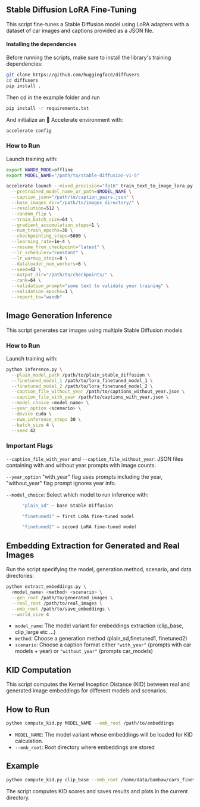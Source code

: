 
## Stable Diffusion LoRA Fine-Tuning

This script fine-tunes a Stable Diffusion model using LoRA adapters with a dataset of car images and captions provided as a JSON file.

#### Installing the dependencies
Before running the scripts, make sure to install the library's training dependencies:
```bash
git clone https://github.com/huggingface/diffusers
cd diffusers
pip install .
```
Then cd in the example folder and run
```bash
pip install -r requirements.txt
```
And initialize an 🤗 Accelerate environment with:
```bash
accelerate config
```
### How to Run

Launch training with:

```bash
export WANDB_MODE=offline
export MODEL_NAME="/path/to/stable-diffusion-v1-5"

accelerate launch --mixed_precision="fp16" train_text_to_image_lora.py \
  --pretrained_model_name_or_path=$MODEL_NAME \
  --caption_json="/path/to/caption_pairs.json" \
  --base_images_dir="/path/to/images_directory/" \
  --resolution=512 \
  --random_flip \
  --train_batch_size=64 \
  --gradient_accumulation_steps=1 \
  --num_train_epochs=30 \
  --checkpointing_steps=5000 \
  --learning_rate=1e-4 \
  --resume_from_checkpoint="latest" \
  --lr_scheduler="constant" \
  --lr_warmup_steps=0 \
  --dataloader_num_workers=6 \
  --seed=42 \
  --output_dir="/path/to/checkpoints/" \
  --rank=64 \
  --validation_prompt="some text to validate your training" \
  --validation_epochs=1 \
  --report_to="wandb"
```

## Image Generation Inference

This script generates car images using multiple Stable Diffusion models

### How to Run
Launch training with:

```bash
python inference.py \
  --plain_model_path /path/to/plain_stable_diffusion \
  --finetuned_model_1 /path/to/lora_finetuned_model_1 \
  --finetuned_model_2 /path/to/lora_finetuned_model_2 \
  --caption_file_without_year /path/to/captions_without_year.json \
  --caption_file_with_year /path/to/captions_with_year.json \
  --model_choice <model_name> \
  --year_option <scenario> \
  --device cuda \
  --num_inference_steps 30 \
  --batch_size 4 \
  --seed 42
```

### Important Flags

```--caption_file_with_year``` and ```--caption_file_without_year```: JSON files containing with and without year prompts with image counts.

```--year_option``` "with_year" flag uses prompts including the year, "without_year" flag prompt ignores year info.

```--model_choice```: Select which model to run inference with:
```bash
      "plain_sd" — base Stable Diffusion

      "finetuned1" — first LoRA fine-tuned model

      "finetuned2" — second LoRA fine-tuned model
```
## Embedding Extraction for Generated and Real Images

Run the script specifying the model, generation method, scenario, and data directories:

```bash
python extract_embeddings.py \
  <model_name> <method> <scenario> \
  --gen_root /path/to/generated_images \
  --real_root /path/to/real_images \
  --emb_root /path/to/save_embeddings \
  --world_size 4
```

* ```model_name```: The model variant for embeddings extraction (clip_base, clip_large etc ...)
* ```method```: Choose a generation method (plain_sd,finetuned1, finetuned2)
* ```scenario```: Choose a caption format either ```"with_year"``` (prompts with car models + year) or ```"without_year"``` (prompts car_models)
  
## KID Computation
This script computes the Kernel Inception Distance (KID) between real and generated image embeddings for different models and scenarios.
## How to Run
```bash
python compute_kid.py MODEL_NAME --emb_root /path/to/embeddings
```

* ```MODEL_NAME```: The model variant whose embeddings will be loaded for KID calculation.
* ```--emb_root```: Root directory where embeddings are stored

## Example
```bash
python compute_kid.py clip_base --emb_root /home/data/bambaw/cars_finetune/embeddings
```
The script computes KID scores and saves results and plots in the current directory.
